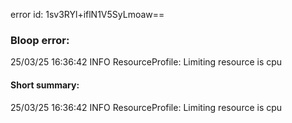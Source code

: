 error id: 1sv3RYl+iflN1V5SyLmoaw==
### Bloop error:

25/03/25 16:36:42 INFO ResourceProfile: Limiting resource is cpu
#### Short summary: 

25/03/25 16:36:42 INFO ResourceProfile: Limiting resource is cpu